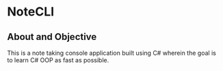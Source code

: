 # NoteCLI

## About and Objective
This is a note taking console application built using C#
wherein the goal is to learn C# OOP as fast as possible.